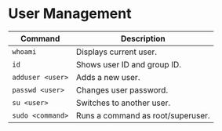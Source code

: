 # User Management

| Command | Description |
|--------|-------------|
| `whoami` | Displays current user. |
| `id` | Shows user ID and group ID. |
| `adduser <user>` | Adds a new user. |
| `passwd <user>` | Changes user password. |
| `su <user>` | Switches to another user. |
| `sudo <command>` | Runs a command as root/superuser. |
